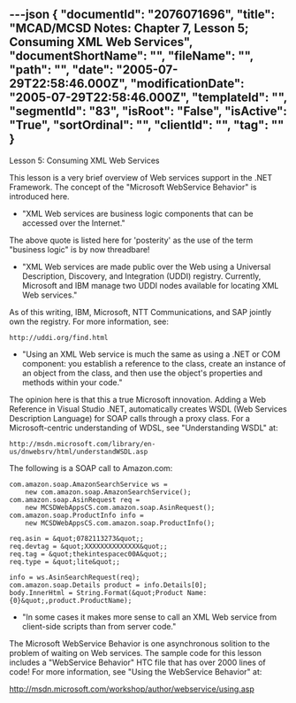 ---json
{
  "documentId": "2076071696",
  "title": "MCAD/MCSD Notes: Chapter 7, Lesson 5; Consuming XML Web Services",
  "documentShortName": "",
  "fileName": "",
  "path": "",
  "date": "2005-07-29T22:58:46.000Z",
  "modificationDate": "2005-07-29T22:58:46.000Z",
  "templateId": "",
  "segmentId": "83",
  "isRoot": "False",
  "isActive": "True",
  "sortOrdinal": "",
  "clientId": "",
  "tag": ""
}
---

Lesson 5: Consuming XML Web Services

This lesson is a very brief overview of Web services support in the .NET Framework. The concept of the &quot;Microsoft WebService Behavior&quot; is introduced here.

* &quot;XML Web services are business logic components that can be accessed over the Internet.&quot;

The above quote is listed here for 'posterity' as the use of the term &quot;business logic&quot; is by now threadbare!

* &quot;XML Web services are made public over the Web using a Universal Description, Discovery, and Integration (UDDI) registry. Currently, Microsoft and IBM manage two UDDI nodes available for locating XML Web services.&quot;

As of this writing, IBM, Microsoft, NTT Communications, and SAP jointly own the registry. For more information, see:

    http://uddi.org/find.html

* &quot;Using an XML Web service is much the same as using a .NET or COM component: you establish a reference to the class, create an instance of an object from the class, and then use the object's properties and methods within your code.&quot;

The opinion here is that this a true Microsoft innovation. Adding a Web Reference in Visual Studio .NET, automatically creates WSDL (Web Services Description Language) for SOAP calls through a proxy class. For a Microsoft-centric understanding of WDSL, see &quot;Understanding WSDL&quot; at:

    http://msdn.microsoft.com/library/en-us/dnwebsrv/html/understandWSDL.asp

The following is a SOAP call to Amazon.com:

    com.amazon.soap.AmazonSearchService ws =
        new com.amazon.soap.AmazonSearchService();
    com.amazon.soap.AsinRequest req =
        new MCSDWebAppsCS.com.amazon.soap.AsinRequest();
    com.amazon.soap.ProductInfo info =
        new MCSDWebAppsCS.com.amazon.soap.ProductInfo();

    req.asin = &quot;0782113273&quot;;
    req.devtag = &quot;XXXXXXXXXXXXXX&quot;;
    req.tag = &quot;thekintespacec00A&quot;;
    req.type = &quot;lite&quot;;

    info = ws.AsinSearchRequest(req);
    com.amazon.soap.Details product = info.Details[0];
    body.InnerHtml = String.Format(&quot;Product Name: {0}&quot;,product.ProductName);

* &quot;In some cases it makes more sense to call an XML Web service from client-side scripts than from server code.&quot;

The Microsoft WebService Behavior is one asynchronous solition to the problem of waiting on Web services. The sample code for this lesson includes a &quot;WebService Behavior&quot; HTC file that has over 2000 lines of code! For more information, see &quot;Using the WebService Behavior&quot; at:

   http://msdn.microsoft.com/workshop/author/webservice/using.asp
